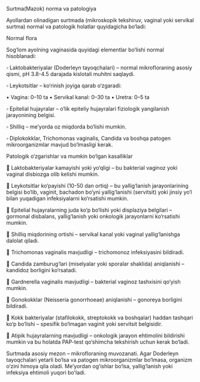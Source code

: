 Surtma(Mazok) norma va patologiya

Ayollardan olinadigan surtmada (mikroskopik tekshiruv, vaginal yoki servikal surtma) normal va patologik holatlar quyidagicha bo‘ladi:

Normal flora

Sog‘lom ayolning vaginasida quyidagi elementlar bo‘lishi normal hisoblanadi:

▫️ Laktobakteriyalar (Doderleyn tayoqchalari) – normal mikrofloraning asosiy qismi, pH 3.8-4.5 darajada kislotali muhitni saqlaydi.

▫️ Leykotsitlar – ko‘rinish joyiga qarab o‘zgaradi:

• Vagina: 0–10 ta
• Servikal kanal: 0–30 ta
• Uretra: 0–5 ta 

▫️ Epitelial hujayralar – o‘lik epiteliy hujayralari fiziologik yangilanish jarayonining belgisi.

▫️ Shilliq – me’yorda oz miqdorda bo‘lishi mumkin.

▫️ Diplokokklar, Trichomonas vaginalis, Candida va boshqa patogen mikroorganizmlar mavjud bo‘lmasligi kerak.

Patologik o‘zgarishlar va mumkin bo‘lgan kasalliklar

🔻 Laktobakteriyalar kamayishi yoki yo‘qligi – bu bakterial vaginoz yoki vaginal disbiozga olib kelishi mumkin.

🔺 Leykotsitlar ko‘payishi (10-50 dan ortiq) – bu yallig‘lanish jarayonlarining belgisi bo‘lib, vaginit, bachadon bo‘yni yallig‘lanishi (servitsit) yoki jinsiy yo‘l bilan yuqadigan infeksiyalarni ko‘rsatishi mumkin.

🔺 Epitelial hujayralarning juda ko‘p bo‘lishi yoki displaziya belgilari – gormonal disbalans, yallig‘lanish yoki onkologik jarayonlarni ko‘rsatishi mumkin.

🔺 Shilliq miqdorining ortishi – servikal kanal yoki vaginal yallig‘lanishga dalolat qiladi.

🦠 Trichomonas vaginalis mavjudligi – trichomonoz infeksiyasini bildiradi.

🦠 Candida zamburug‘lari (miselyalar yoki sporalar shaklida) aniqlanishi – kandidoz borligini ko‘rsatadi.

🦠 Gardnerella vaginalis mavjudligi – bakterial vaginoz tashxisini qo‘yish mumkin.

🦠 Gonokokklar (Neisseria gonorrhoeae) aniqlanishi – gonoreya borligini bildiradi.

🔺 Kokk bakteriyalar (stafilokokk, streptokokk va boshqalar) haddan tashqari ko‘p bo‘lishi – spesifik bo‘lmagan vaginit yoki servitsit belgisidir.

🔺 Atipik hujayralarning mavjudligi – onkologik jarayon ehtimolini bildirishi mumkin va bu holatda PAP-test qo‘shimcha tekshirish uchun kerak bo‘ladi.

Surtmada asosiy mezon – mikrofloraning muvozanati. Agar Doderleyn tayoqchalari yetarli bo‘lsa va patogen mikroorganizmlar bo‘lmasa, organizm o‘zini himoya qila oladi. Me’yordan og‘ishlar bo‘lsa, yallig‘lanish yoki infeksiya ehtimoli yuqori boʻladi.